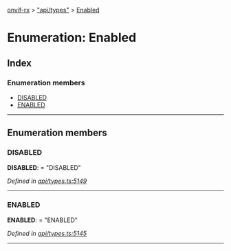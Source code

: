 [onvif-rx](../README.md) > ["api/types"](../modules/_api_types_.md) > [Enabled](../enums/_api_types_.enabled.md)

# Enumeration: Enabled

## Index

### Enumeration members

* [DISABLED](_api_types_.enabled.md#disabled)
* [ENABLED](_api_types_.enabled.md#enabled)

---

## Enumeration members

<a id="disabled"></a>

###  DISABLED

**DISABLED**:  = "DISABLED"

*Defined in [api/types.ts:5149](https://github.com/patrickmichalina/onvif-rx/blob/034e4d6/src/api/types.ts#L5149)*

___
<a id="enabled"></a>

###  ENABLED

**ENABLED**:  = "ENABLED"

*Defined in [api/types.ts:5145](https://github.com/patrickmichalina/onvif-rx/blob/034e4d6/src/api/types.ts#L5145)*

___

